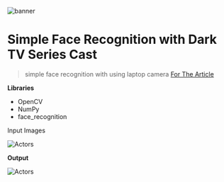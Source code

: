 
![banner](https://i.hizliresim.com/keL7od.png)

# Simple Face Recognition with Dark TV Series Cast

> simple face recognition with using laptop camera
[For The Article](https://medium.com/@alibarisayten/face-recognition-with-tv-series-dark-dfcdae9f0701)

**Libraries**
- OpenCV 
- NumPy 
- face_recognition

Input Images

![Actors](https://i.hizliresim.com/bwdLOS.png)



**Output**

![Actors](https://i.hizliresim.com/gcAUUM.png)


